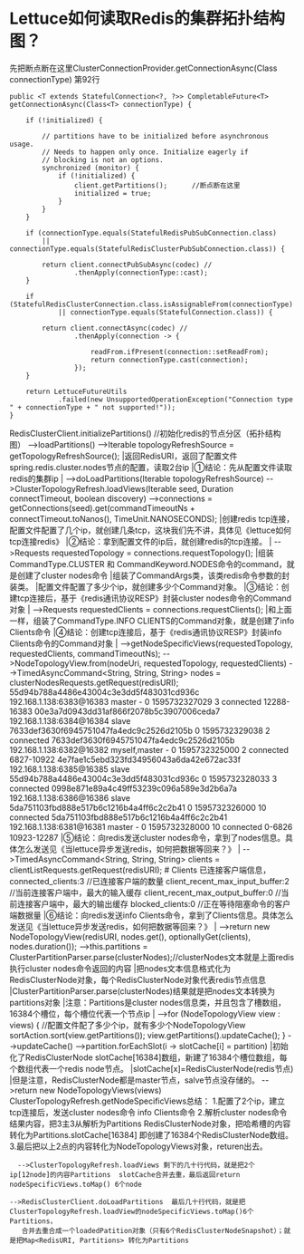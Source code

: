 # Lettuce如何读取Redis的集群拓扑结构图？

先把断点断在这里ClusterConnectionProvider.getConnectionAsync(Class<T> connectionType) 第92行
``` 
public <T extends StatefulConnection<?, ?>> CompletableFuture<T> getConnectionAsync(Class<T> connectionType) {

    if (!initialized) {

        // partitions have to be initialized before asynchronous usage.
        // Needs to happen only once. Initialize eagerly if
        // blocking is not an options.
        synchronized (monitor) {
            if (!initialized) {
                client.getPartitions();      //断点断在这里
                initialized = true;
            }
        }
    }

    if (connectionType.equals(StatefulRedisPubSubConnection.class)
        || connectionType.equals(StatefulRedisClusterPubSubConnection.class)) {

        return client.connectPubSubAsync(codec) //
                .thenApply(connectionType::cast);
    }

    if (StatefulRedisClusterConnection.class.isAssignableFrom(connectionType)
            || connectionType.equals(StatefulConnection.class)) {

        return client.connectAsync(codec) //
                .thenApply(connection -> {

                    readFrom.ifPresent(connection::setReadFrom);
                    return connectionType.cast(connection);
                });
    }

    return LettuceFutureUtils
            .failed(new UnsupportedOperationException("Connection type " + connectionType + " not supported!"));
}
```

RedisClusterClient.initializePartitions() //初始化redis的节点分区（拓扑结构图）
  -->loadPartitions()
    -->Iterable<RedisURI> topologyRefreshSource = getTopologyRefreshSource();
      |返回RedisURI，返回了配置文件spring.redis.cluster.nodes节点的配置，读取2台ip
      |①结论：先从配置文件读取redis的集群ip
      |
    -->doLoadPartitions(Iterable<RedisURI> topologyRefreshSource)
      -->ClusterTopologyRefresh.loadViews(Iterable<RedisURI> seed, Duration connectTimeout, boolean discovery)
        -->connections = getConnections(seed).get(commandTimeoutNs + connectTimeout.toNanos(), TimeUnit.NANOSECONDS);
          |创建redis tcp连接，配置文件配置了几个ip，就创建几条tcp，这块我们先不讲，具体见《lettuce如何tcp连接redis》
          |②结论：拿到配置文件的ip后，就创建redis的tcp连接。
          |
        -->Requests requestedTopology = connections.requestTopology();
          |组装CommandType.CLUSTER 和 CommandKeyword.NODES命令的command，就是创建了cluster nodes命令
          |组装了CommandArgs类，该类redis命令参数的封装类。
          |配置文件配置了多少个ip，就创建多少个Command对象。
          |③结论：创建tcp连接后，基于《redis通讯协议RESP》封装cluster nodes命令的Command对象
          |
        -->Requests requestedClients = connections.requestClients();
          |和上面一样，组装了CommandType.INFO CLIENTS的Command对象，就是创建了info Clients命令
          |④结论：创建tcp连接后，基于《redis通讯协议RESP》封装info Clients命令的Command对象
          |
        -->getNodeSpecificViews(requestedTopology, requestedClients, commandTimeoutNs);
          -->NodeTopologyView.from(nodeUri, requestedTopology, requestedClients)
            -->TimedAsyncCommand<String, String, String> nodes = clusterNodesRequests.getRequest(redisURI);
                55d94b788a4486e43004c3e3dd5f483031cd936c 192.168.1.138:6383@16383 master - 0 1595732327029 3 connected 12288-16383
                00e3a7d0943dd31af866f2078b5c3907006ceda7 192.168.1.138:6384@16384 slave 7633def3630f6945751047fa4edc9c2526d2105b 0 1595732329038 2 connected
                7633def3630f6945751047fa4edc9c2526d2105b 192.168.1.138:6382@16382 myself,master - 0 1595732325000 2 connected 6827-10922
                4e7fae1c5ebd323fd34956043a6da42e672ac33f 192.168.1.138:6385@16385 slave 55d94b788a4486e43004c3e3dd5f483031cd936c 0 1595732328033 3 connected
                0998e871e89a4c49ff53239c096a589e3d2b6a7a 192.168.1.138:6386@16386 slave 5da751103fbd888e517b6c1216b4a4ff6c2c2b41 0 1595732326000 10 connected
                5da751103fbd888e517b6c1216b4a4ff6c2c2b41 192.168.1.138:6381@16381 master - 0 1595732328000 10 connected 0-6826 10923-12287
               |⑤结论：向redis发送cluster nodes命令，拿到了nodes信息。具体怎么发送见《当lettuce异步发送redis，如何把数据等回来？》
               |
            -->TimedAsyncCommand<String, String, String> clients = clientListRequests.getRequest(redisURI);
                # Clients 已连接客户端信息，
                connected_clients:3      //已连接客户端的数量
                client_recent_max_input_buffer:2  //当前连接客户端中，最大的输入缓存
                client_recent_max_output_buffer:0 //当前连接客户端中，最大的输出缓存
                blocked_clients:0        //正在等待阻塞命令的客户端数据量
              |⑥结论：向redis发送info Clients命令，拿到了Clients信息。具体怎么发送见《当lettuce异步发送redis，如何把数据等回来？》
              |
            -->return new NodeTopologyView(redisURI, nodes.get(), optionallyGet(clients), nodes.duration());
              -->this.partitions = ClusterPartitionParser.parse(clusterNodes);//clusterNodes文本就是上面redis执行cluster nodes命令返回的内容
                |把nodes文本信息格式化为RedisClusterNode对象，每个RedisClusterNode对象代表redis节点信息
                |ClusterPartitionParser.parse(clusterNodes)结果就是把nodes文本转换为partitions对象
                |注意：Partitions是cluster nodes信息类，并且包含了槽数组，16384个槽位，每个槽位代表一个节点ip
                |
            -->for (NodeTopologyView view : views) { //配置文件配了多少个ip，就有多少个NodeTopologyView
                  sortAction.sort(view.getPartitions());
                  view.getPartitions().updateCache();
               }
               -->updateCache()
                 -->partition.forEachSlot(i -> slotCache[i] = partition)
                   |初始化了RedisClusterNode slotCache[16384]数组，新建了16384个槽位数组，每个数组代表一个redis node节点。
                   |slotCache[x]=RedisClusterNode(redis节点)
                   |但是注意，RedisClusterNode都是master节点，salve节点没存储的。
         -->return new NodeTopologyViews(views) 
         ClusterTopologyRefresh.getNodeSpecificViews总结：
         1.配置了2个ip，建立tcp连接后，发送cluster nodes命令 info Clients命令
         2.解析cluster nodes命令结果内容，把3主3从解析为Partitions RedisClusterNode对象，把哈希槽的内容转化为Partitions.slotCache[16384]
          即创建了16384个RedisClusterNode数组。
         3.最后把以上2点的内容转化为NodeTopologyViews对象，returen出去。
      
      -->ClusterTopologyRefresh.loadViews 剩下的几十行代码，就是把2个ip[12node]的内容Partitions  slotCache合并去重，最后返回return nodeSpecificViews.toMap() 6个node
      
    -->RedisClusterClient.doLoadPartitions  最后几十行代码，就是把ClusterTopologyRefresh.loadView的nodeSpecificViews.toMap()6个Partitions，
       合并去重合成一个loadedPatition对象（只有6个RedisClusterNodeSnapshot）；就是把Map<RedisURI, Partitions> 转化为Partitions
